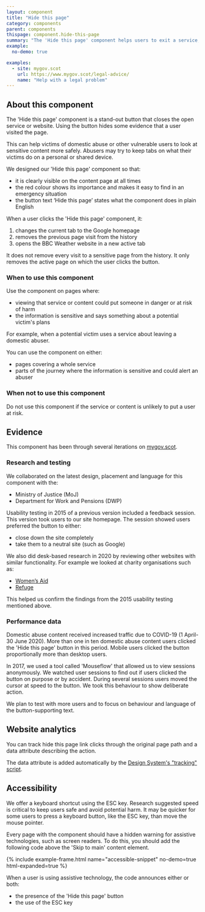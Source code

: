 ```yaml
---
layout: component
title: "Hide this page"
category: components
parent: components
thispage: component.hide-this-page
summary: "The 'Hide this page' component helps users to exit a service, website or application quickly and safely."
example:
  no-demo: true

examples:
  - site: mygov.scot
    url: https://www.mygov.scot/legal-advice/
    name: "Help with a legal problem"
---
```


## About this component

The 'Hide this page' component is a stand-out button that closes the open service or website. Using the button hides some evidence that a user visited the page.

This can help victims of domestic abuse or other vulnerable users to look at sensitive content more safely. Abusers may try to keep tabs on what their victims do on a personal or shared device.

We designed our 'Hide this page' component so that:
- it is clearly visible on the content page at all times
- the red colour shows its importance and makes it easy to find in an emergency situation
- the button text ‘Hide this page’ states what the component does in plain English

When a user clicks the 'Hide this page' component, it:
1. changes the current tab to the Google homepage 
1. removes the previous page visit from the history 
1. opens the BBC Weather website in a new active tab

It does not remove every visit to a sensitive page from the history. It only removes the active page on which the user clicks the button.

### When to use this component

Use the component on pages where:
- viewing that service or content could put someone in danger or at risk of harm 
- the information is sensitive and says something about a potential victim's plans

For example, when a potential victim uses a service about leaving a domestic abuser.

You can use the component on either:
- pages covering a whole service
- parts of the journey where the information is sensitive and could alert an abuser

### When not to use this component

Do not use this component if the service or content is unlikely to put a user at risk.

## Evidence

This component has been through several iterations on [mygov.scot](http://www.mygov.scot).

### Research and testing

We collaborated on the latest design, placement and language for this component with the:
- Ministry of Justice (MoJ)
- Department for Work and Pensions (DWP) 

Usability testing in 2015 of a previous version included a feedback session. This version took users to our site homepage. The session showed users preferred the button to either:
- close down the site completely
- take them to a neutral site (such as Google)


We also did desk-based research in 2020 by reviewing other websites with similar functionality. For example we looked at charity organisations such as:
- [Women’s Aid](https://www.womensaid.org.uk/)
- [Refuge](https://www.refuge.org.uk/)

This helped us confirm the findings from the 2015 usability testing mentioned above.

### Performance data

Domestic abuse content received increased traffic due to COVID-19 (1 April-30 June 2020). More than one in ten domestic abuse content users clicked the 'Hide this page' button in this period. Mobile users clicked the button proportionally more than desktop users.

In 2017, we used a tool called 'Mouseflow' that allowed us to view sessions anonymously. We watched user sessions to find out if users clicked the button on purpose or by accident. During several sessions users moved the cursor at speed to the button. We took this behaviour to show deliberate action.

We plan to test with more users and to focus on behaviour and language of the button-supporting text.

## Website analytics

You can track hide this page link clicks through the original page path and a data attribute describing the action.

The data attribute is added automatically by the [Design System's "tracking" script](/get-started/tracking/#hide-this-page).

## Accessibility 

We offer a keyboard shortcut using the ESC key. Research suggested speed is critical to keep users safe and avoid potential harm. It may be quicker for some users to press a keyboard button, like the ESC key, than move the mouse pointer.

Every page with the component should have a hidden warning for assistive technologies, such as screen readers. To do this, you should add the following code above the 'Skip to main' content element.

{% include example-frame.html name="accessible-snippet" no-demo=true html-expanded=true %}

When a user is using assistive technology, the code announces either or both:
- the presence of the 'Hide this page' button
- the use of the ESC key
